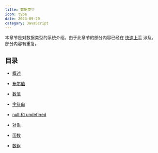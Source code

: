 ```yaml
---
title: 数据类型
icon: type
date: 2023-09-20
category: JavaScript
---
```


本章节是对数据类型的系统介绍。由于此章节的部分内容已经在 [快速上手](../guide/README.md) 涉及，部分内容有重复。

<!-- more -->

## 目录

- [概述](general.md)

- [布尔值](boolean.md)

- [数值](number.md)

- [字符串](string.md)

- [null 和 undefined](null-undefined.md)

- [对象](object.md)

- [函数](function.md)

- [数组](array.md)
